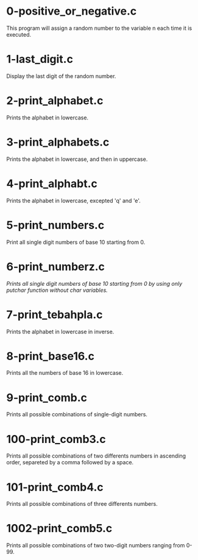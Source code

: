 # 0-positive_or_negative.c
 This program will assign a random number to the variable n each time it is executed.

# 1-last_digit.c
 Display the last digit of the random number.

# 2-print_alphabet.c
 Prints the alphabet in lowercase.

# 3-print_alphabets.c
  Prints the alphabet in lowercase, and then in uppercase.

# 4-print_alphabt.c
 Prints the alphabet in lowercase, excepted 'q' and 'e'.

# 5-print_numbers.c
 Print all single digit numbers of base 10 starting from 0.

# 6-print_numberz.c
 *Prints all single digit numbers of base 10 starting from 0
 by using only putchar function without char variables.*

# 7-print_tebahpla.c
 Prints the alphabet in lowercase in inverse.

# 8-print_base16.c
 Prints all the numbers of base 16 in lowercase.

# 9-print_comb.c
 Prints all possible combinations of single-digit numbers.

# 100-print_comb3.c
 Prints all possible combinations of two differents numbers
 in ascending order, separeted by a comma followed by a space.

# 101-print_comb4.c
 Prints all possible combinations of three differents numbers.

# 1002-print_comb5.c
 Prints all possible combinations of two two-digit numbers ranging from 0-99.
